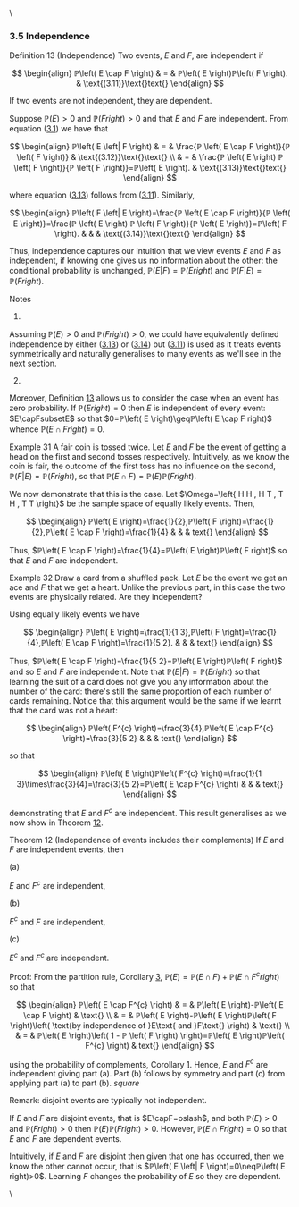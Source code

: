 \



### 3.5 Independence

Definition 13 (Independence)
Two events, $E$ and $F$, are independent if

$$
\begin{align}
ℙ\left( E \cap F \right) & = & ℙ\left( E \right)ℙ\left( F \right). & \text{(3.11)}\text{}text{}
\end{align}
$$

If two events are not independent, they are dependent.

Suppose $ℙ\left( E \right)>0$ and $ℙ\left( F right)>0$ and that $E$ and
$F$ are independent. From equation ([3.1](nose7.htm#x17-29002r3.1)) we
have that

$$
\begin{align}
ℙ\left( E \left| F \right) & = & \frac{ℙ \left( E \cap F \right)}{ℙ \left( F \right)} & \text{(3.12)}\text{}\text{} \\ & = & \frac{ℙ \left( E \right) ℙ \left( F \right)}{ℙ \left( F \right)}=ℙ\left( E \right). & \text{(3.13)}\text{}text{}
\end{align}
$$

where equation ([3.13](#x21-33003r3.13)) follows from
([3.11](#x21-33002r3.11)). Similarly,

$$
\begin{align}
ℙ\left( F \left| E \right)=\frac{ℙ \left( E \cap F \right)}{ℙ \left( E \right)}=\frac{ℙ \left( E \right) ℙ \left( F \right)}{ℙ \left( E \right)}=ℙ\left( F \right). & & & \text{(3.14)}\text{}text{}
\end{align}
$$

Thus, independence captures our intuition that we view events $E$ and
$F$ as independent, if knowing one gives us no information about the
other: the conditional probability is unchanged,
$ℙ\left( E \left| F \right)=ℙ\left( E right)$ and
$ℙ\left( F \left| E \right)=ℙ\left( F right)$.

Notes

1.  

Assuming $ℙ\left( E \right)>0$ and $ℙ\left( F right)>0$, we could have
equivalently defined independence by either ([3.13](#x21-33003r3.13)) or
([3.14](#x21-33004r3.14)) but ([3.11](#x21-33002r3.11)) is used as it
treats events symmetrically and naturally generalises to many events as
we'll see in the next section.

2.  

Moreover, Definition [13](#x21-3300113) allows us to consider the case
when an event has zero probability. If $ℙ\left( E right)=0$ then $E$ is
independent of every event: $E\capFsubsetE$ so that
$0=ℙ\left( E \right)\geqℙ\left( E \cap F right)$ whence
$ℙ\left( E \cap F right)=0$.

Example 31 A fair coin is tossed twice. Let $E$ and $F$ be the event of
getting a head on the first and second tosses respectively. Intuitively,
as we know the coin is fair, the outcome of the first toss has no
influence on the second, $ℙ\left( F \left| E \right)=ℙ\left( F right)$,
so that $ℙ\left( E \cap F \right)=ℙ\left( E \right)ℙ\left( F right)$.

We now demonstrate that this is the case. Let
$\Omega=\left\{ H H , H T , T H , T T \right}$ be the sample space of
equally likely events. Then,

$$
\begin{align}
ℙ\left( E \right)=\frac{1}{2},ℙ\left( F \right)=\frac{1}{2},ℙ\left( E \cap F \right)=\frac{1}{4} & & & text{}
\end{align}
$$

Thus,
$ℙ\left( E \cap F \right)=\frac{1}{4}=ℙ\left( E \right)ℙ\left( F right)$
so that $E$ and $F$ are independent.

Example 32 Draw a card from a shuffled pack. Let $E$ be the event we get
an ace and $F$ that we get a heart. Unlike the previous part, in this
case the two events are physically related. Are they independent?

Using equally likely events we have

$$
\begin{align}
ℙ\left( E \right)=\frac{1}{1 3},ℙ\left( F \right)=\frac{1}{4},ℙ\left( E \cap F \right)=\frac{1}{5 2}. & & & text{}
\end{align}
$$

Thus,
$ℙ\left( E \cap F \right)=\frac{1}{5 2}=ℙ\left( E \right)ℙ\left( F right)$
and so $E$ and $F$ are independent. Note that
$ℙ\left( E \left| F \right)=ℙ\left( E right)$ so that learning the suit
of a card does not give you any information about the number of the
card: there's still the same proportion of each number of cards
remaining. Notice that this argument would be the same if we learnt that
the card was not a heart:

$$
\begin{align}
ℙ\left( F^{c} \right)=\frac{3}{4},ℙ\left( E \cap F^{c} \right)=\frac{3}{5 2} & & & text{}
\end{align}
$$

so that

$$
\begin{align}
ℙ\left( E \right)ℙ\left( F^{c} \right)=\frac{1}{1 3}\times\frac{3}{4}=\frac{3}{5 2}=ℙ\left( E \cap F^{c} \right) & & & text{}
\end{align}
$$

demonstrating that $E$ and $F^{c}$ are independent. This result
generalises as we now show in Theorem [12](#x21-3301312).

Theorem 12 (Independence of events includes their complements)
If $E$ and $F$ are independent events, then

(a) 

$E$ and $F^{c}$ are independent,

(b) 

$E^{c}$ and $F$ are independent,

(c) 

$E^{c}$ and $F^{c}$ are independent.

Proof: From the partition rule, Corollary [3](nose2.htm#x10-160203),
$ℙ\left( E \right)=ℙ\left( E \cap F \right)+ℙ\left( E \cap F^{c} right)$
so that

$$
\begin{align}
ℙ\left( E \cap F^{c} \right) & = & ℙ\left( E \right)-ℙ\left( E \cap F \right) & \text{} \\ & = & ℙ\left( E \right)-ℙ\left( E \right)ℙ\left( F \right)\left( \text{by independence of }E\text{ and }F\text{} \right) & \text{} \\ & = & ℙ\left( E \right)\left( 1 - ℙ \left( F \right) \right)=ℙ\left( E \right)ℙ\left( F^{c} \right) & text{}
\end{align}
$$

using the probability of complements, Corollary
[1](nose2.htm#x10-160141). Hence, $E$ and $F^{c}$ are independent giving
part (a). Part (b) follows by symmetry and part (c) from applying part
(a) to part (b). $square$

Remark: disjoint events are typically not independent.

If $E$ and $F$ are disjoint events, that is $E\capF=oslash$, and both
$ℙ\left( E \right)>0$ and $ℙ\left( F right)>0$ then
$ℙ\left( E \right)ℙ\left( F right)>0$. However,
$ℙ\left( E \cap F right)=0$ so that $E$ and $F$ are dependent events.

Intuitively, if $E$ and $F$ are disjoint then given that one has
occurred, then we know the other cannot occur, that is
$ℙ\left( E \left| F \right)=0\neqℙ\left( E right)>0$. Learning $F$
changes the probability of $E$ so they are dependent.

\


